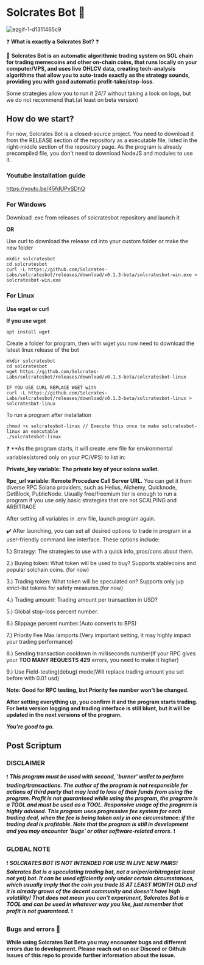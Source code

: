 # Solcrates Bot 🤖
![ezgif-1-d1311465c9](https://github.com/user-attachments/assets/1e6a2a77-bf4f-4a62-abeb-e68ec5849bc2)

❓ **What is exactly a Solcrates Bot?** ❓

🤖 **Solcrates Bot is an automatic algorithmic trading system on SOL chain for trading memecoins and other on-chain coins, that runs locally on your computer/VPS, and uses live OHLCV data, creating tech-analysis algorithms that allow you to auto-trade exactly as the strategy sounds, providing you with good automatic profit-take/stop-loss.**

Some strategies allow you to run it 24/7 without taking a look on logs, but we do not recommend that.(at least on beta version)


## How do we start?
For now, Solcrates Bot is a closed-source project. You need to download it from the RELEASE section of the repository as a executable file, listed in the right-middle section of the repository page. As the program is already precompiled file, you don't need to download NodeJS and modules to use it.

### Youtube installation guide
https://youtu.be/45fdUPvSDhQ

### For Windows
Download .exe from releases of solcratesbot repository and launch it

**OR**

Use curl to download the release
cd into your custom folder or make the new folder

```
mkdir solcratesbot
cd solcratesbot
curl -L https://github.com/Solcrates-Labs/solcratesbot/releases/download/v0.1.3-beta/solcratesbot-win.exe > solcratesbot-win.exe
```

### For Linux
**Use wget or curl**

**If you use wget**

```apt install wget```

Create a folder for program, then with wget you now need to download the latest linux release of the bot

```
mkdir solcratesbot
cd solcratesbot
wget https://github.com/Solcrates-Labs/solcratesbot/releases/download/v0.1.3-beta/solcratesbot-linux

IF YOU USE CURL REPLACE WGET with
curl -L https://github.com/Solcrates-Labs/solcratesbot/releases/download/v0.1.3-beta/solcratesbot-linux > solcratesbot-linux
```

To run a program after installation

```
chmod +x solcratesbot-linux // Execute this once to make solcratesbot-linux an executable
./solcratesbot-linux
```

❓ **As the program starts, it will create .env file for environmental variables(stored only on your PC/VPS) to list in:

**Private_key variable: The private key of your solana wallet.**

**Rpc_url variable: Remote Procedure Call Server URL.**
You can get it from diverse RPC Solana providers, such as Helius, Alchemy, Quicknode, GetBlock, PublicNode. Usually free/freemium tier is enough to run a program if you use only basic strategies that are not SCALPING and ARBITRAGE


After setting all variables in .env file, launch program again.

✔️ After launching, you can set all desired options to trade in program in a user-friendly command line interface. These options include:

1.) Strategy: The strategies to use with a quick info, pros/cons about them.

2.) Buying token: What token will be used to buy? Supports stablecoins and popular solchain coins. (for now)

3.) Trading token: What token will be speculated on? Supports only jup strict-list tokens for safety measures.(for now)

4.) Trading amount: Trading amount per transaction in USD?

5.) Global stop-loss percent number.

6.) Slippage percent number.(Auto converts to BPS)

7.) Priority Fee Max lamports.(Very important setting, it may highly impact your trading performance)

8.) Sending transaction cooldown in milliseconds number(If your RPC gives your **TOO MANY REQUESTS 429** errors, you need to make it higher)

9.) Use Field-testing(debug) mode(Will replace trading amount you set before with 0.01 usd)

__Note: Good for RPC testing, but Priority fee number won't be changed.__

**After setting everything up, you confirm it and the program starts trading. For beta version logging and trading interface is still blunt, but it will be updated in the next versions of the program.**

***You're good to go.***

## Post Scriptum
### DISCLAIMER
❗ ***This program must be used with second, 'burner' wallet to perform trading/transactions. The author of the program is not responsible for actions of third party that may lead to loss of their funds from using the program. Profit is not guaranteed while using the program, the program is a TOOL and must be used as a TOOL. Responsive usage of the program is highly advised. This program uses progressive fee system for each trading deal, when the fee is being taken only in one circumstance: if the trading deal is profitable. Note that the program is still in development and you may encounter 'bugs' or other software-related errors.*** ❗

### GLOBAL NOTE 
❗ ***SOLCRATES BOT IS NOT INTENDED FOR USE IN LIVE NEW PAIRS! Solcrates Bot is a speculating trading bot, not a sniper/arbitrage(at least not yet) bot. It can be used efficiently only under certain circumstances, which usually imply that the coin you trade IS AT LEAST MONTH OLD and it is already grown of the decent community and doesn't have high volatility! That does not mean you can't experiment, Solcrates Bot is a TOOL and can be used in whatever way you like, just remember that profit is not guaranteed.*** ❗

### Bugs and errors 🐞
**While using Solcrates Bot Beta you may encounter bugs and different errors due to development. Please reach out on our Discord or Github Issues of this repo to provide further information about the issue.**

